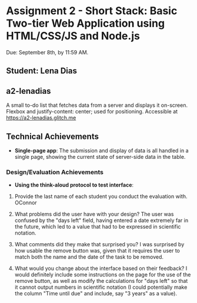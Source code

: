 Assignment 2 - Short Stack: Basic Two-tier Web Application using HTML/CSS/JS and Node.js  
===

Due: September 8th, by 11:59 AM.

Student: Lena Dias
---

## a2-lenadias
A small to-do list that fetches data from a server and displays it on-screen.
Flexbox and justify-content: center; used for positioning.
Accessible at https://a2-lenadias.glitch.me

## Technical Achievements
- **Single-page app**: The submission and display of data is all handled in a single page, showing the current state of server-side data in the table.

### Design/Evaluation Achievements
- **Using the think-aloud protocol to test interface**: 

1. Provide the last name of each student you conduct the evaluation with.
OConnor

2. What problems did the user have with your design?
The user was confused by the "days left" field, having entered a date extremely far in the future, which led to a value that had to be expressed in scientific notation.

3. What comments did they make that surprised you?
I was surprised by how usable the remove button was, given that it requires the user to match both the name and the date of the task to be removed.

4. What would you change about the interface based on their feedback?
I would definitely include some instructions on the page for the use of the remove button, as well as modify the calculations for "days left" so that it cannot output numbers in scientific notation (I could potentially make the column "Time until due" and include, say "3 years" as a value).
